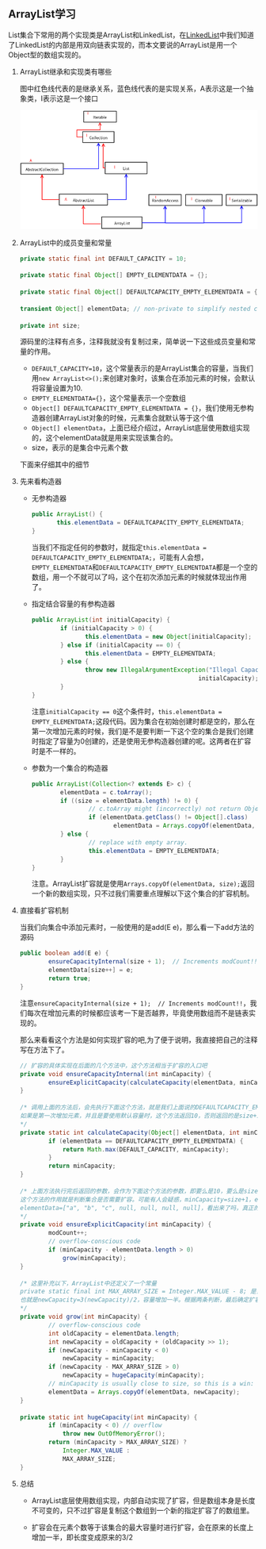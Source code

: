 ## ArrayList学习

List集合下常用的两个实现类是ArrayList和LinkedList，在[LinkedList](./LinkedList.md)中我们知道了LinkedList的内部是用双向链表实现的，而本文要说的ArrayList是用一个Object型的数组实现的。

1. ArrayList继承和实现类有哪些

   图中红色线代表的是继承关系，蓝色线代表的是实现关系，A表示这是一个抽象类，I表示这是一个接口

   ![ArrayList继承和实现的类](./images/ArrayList.png)

2. ArrayList中的成员变量和常量

   ```java
   private static final int DEFAULT_CAPACITY = 10;
   
   private static final Object[] EMPTY_ELEMENTDATA = {};
   
   private static final Object[] DEFAULTCAPACITY_EMPTY_ELEMENTDATA = {};
   
   transient Object[] elementData; // non-private to simplify nested class access
   
   private int size;
   ```

   源码里的注释有点多，注释我就没有复制过来，简单说一下这些成员变量和常量的作用。

   - `DEFAULT_CAPACITY=10`，这个常量表示的是ArrayList集合的容量，当我们用`new ArrayList<>();`来创建对象时，该集合在添加元素的时候，会默认将容量设置为10.
   - `EMPTY_ELEMENTDATA={}`，这个常量表示一个空数组
   - `Object[] DEFAULTCAPACITY_EMPTY_ELEMENTDATA = {}`，我们使用无参构造器创建ArrayList对象的时候，元素集合就默认等于这个值
   - `Object[] elementData`，上面已经介绍过，ArrayList底层使用数组实现的，这个elementData就是用来实现该集合的。
   - size，表示的是集合中元素个数

   下面来仔细其中的细节

3. 先来看构造器

   - 无参构造器

     ```java
     public ArrayList() {
         	this.elementData = DEFAULTCAPACITY_EMPTY_ELEMENTDATA;
     }
     ```

     当我们不指定任何的参数时，就指定`this.elementData = DEFAULTCAPACITY_EMPTY_ELEMENTDATA;`，可能有人会想，`EMPTY_ELEMENTDATA`和`DEFAULTCAPACITY_EMPTY_ELEMENTDATA`都是一个空的数组，用一个不就可以了吗，这个在初次添加元素的时候就体现出作用了。

   - 指定结合容量的有参构造器

     ```java
     public ArrayList(int initialCapacity) {
             if (initialCapacity > 0) {
                 	this.elementData = new Object[initialCapacity];
             } else if (initialCapacity == 0) {
                 	this.elementData = EMPTY_ELEMENTDATA;
             } else {
                 	throw new IllegalArgumentException("Illegal Capacity: "+
                                                    initialCapacity);
             }
     }
     ```

     注意`initialCapacity == 0`这个条件时，`this.elementData = EMPTY_ELEMENTDATA;`这段代码。因为集合在初始创建时都是空的，那么在第一次增加元素的时候，我们是不是要判断一下这个空的集合是我们创建时指定了容量为0创建的，还是使用无参构造器创建的呢。这两者在扩容时是不一样的。

   - 参数为一个集合的构造器

     ```java
     public ArrayList(Collection<? extends E> c) {
             elementData = c.toArray();
             if ((size = elementData.length) != 0) {
                     // c.toArray might (incorrectly) not return Object[] (see 6260652)
                     if (elementData.getClass() != Object[].class)
                      		elementData = Arrays.copyOf(elementData, size, Object[].class);
             } else {
                     // replace with empty array.
                     this.elementData = EMPTY_ELEMENTDATA;
             }
     }
     ```

     注意。ArrayList扩容就是使用`Arrays.copyOf(elementData, size);`返回一个新的数组实现，只不过我们需要重点理解以下这个集合的扩容机制。

4. 直接看扩容机制

   当我们向集合中添加元素时，一般使用的是add(E e)，那么看一下add方法的源码

   ```java
   public boolean add(E e) {
           ensureCapacityInternal(size + 1);  // Increments modCount!!
           elementData[size++] = e;
           return true;
   }
   ```

   注意`ensureCapacityInternal(size + 1);  // Increments modCount!!`，我们每次在增加元素的时候都应该考一下是否越界，毕竟使用数组而不是链表实现的。

   那么来看看这个方法是如何实现扩容的吧,为了便于说明，我直接把自己的注释写在方法下了。

   ```java
   // 扩容的具体实现在后面的几个方法中，这个方法相当于扩容的入口吧
   private void ensureCapacityInternal(int minCapacity) {
           ensureExplicitCapacity(calculateCapacity(elementData, minCapacity));
   }
   
   /* 调用上面的方法后，会先执行下面这个方法，就是我们上面说的DEFAULTCAPACITY_EMPTY_ELEMENTDATA的作用了，因为如果elementData等于这个值的话，说明是调用无参构造器创建的集合对象，那么初始容量应该要为10，所以这方法就是筛选以下。
   如果是第一次增加元素，并且是要使用默认容量时，这个方法返回10，否则返回的是size+1，即此时集合长度+1
   */
   private static int calculateCapacity(Object[] elementData, int minCapacity) {
           if (elementData == DEFAULTCAPACITY_EMPTY_ELEMENTDATA) {
               return Math.max(DEFAULT_CAPACITY, minCapacity);
           }
           return minCapacity;
   }
   
   /* 上面方法执行完后返回的参数，会作为下面这个方法的参数，即要么是10，要么是size+1。modCount++不用管，这表示的是集合被操作的次数。
   这个方法的作用就是判断集合是否需要扩容。可能有人会疑惑，minCapacity=size+1，elementData.length不应该就是size的大小吗，那这个地方是不是永远都会为true，然后每次添加元素都扩容呢。不是的，说明以下，元素确实是放在elementData数组里，但是这个数组的长度（elementData.length）是ArrayList集合对象的最大容量，真正的数据是不一定放满这个集合的，例如
   elementData=["a", "b", "c", null, null, null, null]，看出来了吗，真正的元素个数（size）只是3，length为7。所以下面这个方法中为true的条件是，元素已经满了。
   */
   private void ensureExplicitCapacity(int minCapacity) {
           modCount++;
           // overflow-conscious code
           if (minCapacity - elementData.length > 0)
               grow(minCapacity);
   }
   
   /* 这里补充以下，ArrayList中还定义了一个常量
   private static final int MAX_ARRAY_SIZE = Integer.MAX_VALUE - 8; 是当元素容量到达这个值的时候，会进行特殊的处理（容量最大只能到Integer.MAX_VALUE），不然就会溢出。下面方法中的>>符号表示的是除2
   也就是newCapacity=3(newCapacity)/2，容量增加一半。根据两条判断，最后确定扩容后的数组容量，然后就是利用Arrays.copyOf()方法返回一个扩容后的数组，这就实现了数组的集合的扩容。
   */
   private void grow(int minCapacity) {
           // overflow-conscious code
           int oldCapacity = elementData.length;
           int newCapacity = oldCapacity + (oldCapacity >> 1);
           if (newCapacity - minCapacity < 0)
               newCapacity = minCapacity;
           if (newCapacity - MAX_ARRAY_SIZE > 0)
               newCapacity = hugeCapacity(minCapacity);
           // minCapacity is usually close to size, so this is a win:
           elementData = Arrays.copyOf(elementData, newCapacity);
   }
   
   private static int hugeCapacity(int minCapacity) {
           if (minCapacity < 0) // overflow
               throw new OutOfMemoryError();
           return (minCapacity > MAX_ARRAY_SIZE) ?
               Integer.MAX_VALUE :
               MAX_ARRAY_SIZE;
   }
   ```

5. 总结

   - ArrayList底层使用数组实现，内部自动实现了扩容，但是数组本身是长度不可变的，只不过扩容是复制这个数组到一个新的指定扩容了的数组里。

   - 扩容会在元素个数等于该集合的最大容量时进行扩容，会在原来的长度上增加一半，即长度变成原来的3/2

     





























































